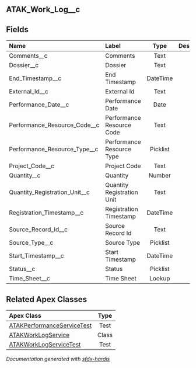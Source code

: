 ## ATAK_Work_Log__c

<!-- Object description -->

## Fields

| Name      | Label | Type | Description |
| :-------- | :---- | :--: | :---------- | 
| Comments__c | Comments | Text | <!-- --> |
| Dossier__c | Dossier | Text | <!-- --> |
| End_Timestamp__c | End Timestamp | DateTime | <!-- --> |
| External_Id__c | External Id | Text | <!-- --> |
| Performance_Date__c | Performance Date | Date | <!-- --> |
| Performance_Resource_Code__c | Performance Resource Code | Text | <!-- --> |
| Performance_Resource_Type__c | Performance Resource Type | Picklist | <!-- --> |
| Project_Code__c | Project Code | Text | <!-- --> |
| Quantity__c | Quantity | Number | <!-- --> |
| Quantity_Registration_Unit__c | Quantity Registration Unit | Text | <!-- --> |
| Registration_Timestamp__c | Registration Timestamp | DateTime | <!-- --> |
| Source_Record_Id__c | Source Record Id | Text | <!-- --> |
| Source_Type__c | Source Type | Picklist | <!-- --> |
| Start_Timestamp__c | Start Timestamp | DateTime | <!-- --> |
| Status__c | Status | Picklist | <!-- --> |
| Time_Sheet__c | Time Sheet | Lookup | <!-- --> |




## Related Apex Classes

| Apex Class | Type |
| :----      | :--: | 
| [ATAKPerformanceServiceTest](../apex/ATAKPerformanceServiceTest.md) | Test |
| [ATAKWorkLogService](../apex/ATAKWorkLogService.md) | Class |
| [ATAKWorkLogServiceTest](../apex/ATAKWorkLogServiceTest.md) | Test |




_Documentation generated with [sfdx-hardis](https://sfdx-hardis.cloudity.com)_
